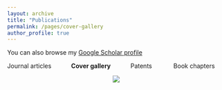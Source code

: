 ```yaml
---
layout: archive
title: "Publications"
permalink: /pages/cover-gallery
author_profile: true
---
```




You can also browse my [Google Scholar profile](https://scholar.google.com/citations?user=g1IdjV4AAAAJ&hl)

Journal articles  &emsp;&emsp;&emsp;**Cover gallery** &emsp;&emsp;&emsp;Patents  &emsp;&emsp; &emsp;Book chapters

<div style="text-align:center"><img src="https://mihafil.github.io/academic/images/csr2016.jpg" /></div>
